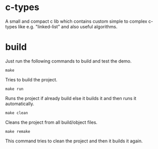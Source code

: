 # c-types
A small and compact c lib which contains custom simple to complex c-types like e.g. "linked-list" and also useful algorithms.

# build
Just run the following commands to build and test the demo.
<br>
```
make
```
Tries to build the project.
```
make run
```
Runs the project if already build else it builds it and then runs it automatically.
```
make clean
```
Cleans the project from all build/object files.
```
make remake
```
This command tries to clean the project and then it builds it again.
